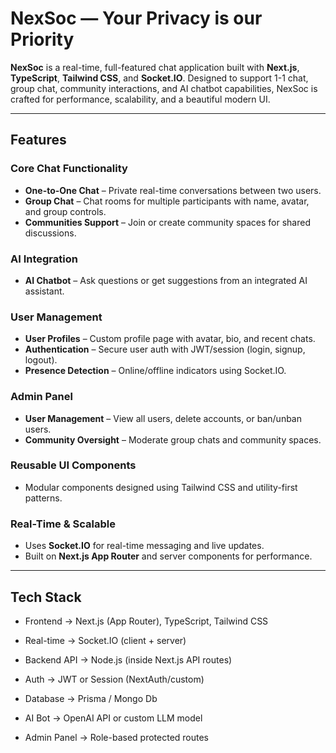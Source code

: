 #  NexSoc — Your Privacy is our Priority

**NexSoc** is a real-time, full-featured chat application built with **Next.js**, **TypeScript**, **Tailwind CSS**, and **Socket.IO**. Designed to support 1-1 chat, group chat, community interactions, and AI chatbot capabilities, NexSoc is crafted for performance, scalability, and a beautiful modern UI.

---

## Features

### Core Chat Functionality
- **One-to-One Chat** – Private real-time conversations between two users.
- **Group Chat** – Chat rooms for multiple participants with name, avatar, and group controls.
- **Communities Support** – Join or create community spaces for shared discussions.

### AI Integration
- **AI Chatbot** – Ask questions or get suggestions from an integrated AI assistant.

### User Management
- **User Profiles** – Custom profile page with avatar, bio, and recent chats.
- **Authentication** – Secure user auth with JWT/session (login, signup, logout).
- **Presence Detection** – Online/offline indicators using Socket.IO.

### Admin Panel
- **User Management** – View all users, delete accounts, or ban/unban users.
- **Community Oversight** – Moderate group chats and community spaces.

### Reusable UI Components
- Modular components designed using Tailwind CSS and utility-first patterns.

### Real-Time & Scalable
- Uses **Socket.IO** for real-time messaging and live updates.
- Built on **Next.js App Router** and server components for performance.

---
## Tech Stack

- Frontend	-> Next.js (App Router), TypeScript, Tailwind CSS

- Real-time	-> Socket.IO (client + server)

- Backend API -> Node.js (inside Next.js API routes)

- Auth	-> JWT or Session (NextAuth/custom)

- Database ->	Prisma / Mongo Db 

- AI Bot ->	OpenAI API or custom LLM model

- Admin Panel ->	Role-based protected routes